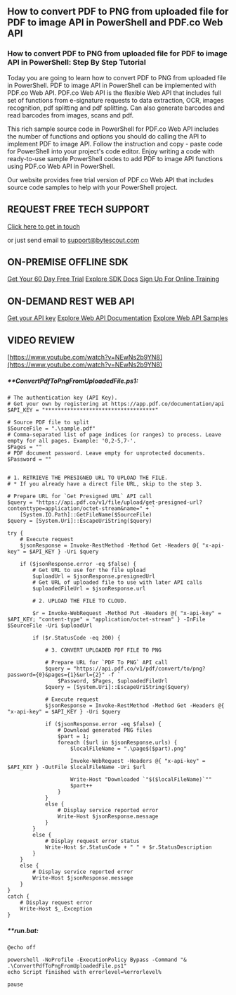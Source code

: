 ## How to convert PDF to PNG from uploaded file for PDF to image API in PowerShell and PDF.co Web API

### How to convert PDF to PNG from uploaded file for PDF to image API in PowerShell: Step By Step Tutorial

Today you are going to learn how to convert PDF to PNG from uploaded file in PowerShell. PDF to image API in PowerShell can be implemented with PDF.co Web API. PDF.co Web API is the flexible Web API that includes full set of functions from e-signature requests to data extraction, OCR, images recognition, pdf splitting and pdf splitting. Can also generate barcodes and read barcodes from images, scans and pdf.

This rich sample source code in PowerShell for PDF.co Web API includes the number of functions and options you should do calling the API to implement PDF to image API. Follow the instruction and copy - paste code for PowerShell into your project's code editor. Enjoy writing a code with ready-to-use sample PowerShell codes to add PDF to image API functions using PDF.co Web API in PowerShell.

Our website provides free trial version of PDF.co Web API that includes source code samples to help with your PowerShell project.

## REQUEST FREE TECH SUPPORT

[Click here to get in touch](https://bytescout.zendesk.com/hc/en-us/requests/new?subject=PDF.co%20Web%20API%20Question)

or just send email to [support@bytescout.com](mailto:support@bytescout.com?subject=PDF.co%20Web%20API%20Question) 

## ON-PREMISE OFFLINE SDK 

[Get Your 60 Day Free Trial](https://bytescout.com/download/web-installer?utm_source=github-readme)
[Explore SDK Docs](https://bytescout.com/documentation/index.html?utm_source=github-readme)
[Sign Up For Online Training](https://academy.bytescout.com/)


## ON-DEMAND REST WEB API

[Get your API key](https://pdf.co/documentation/api?utm_source=github-readme)
[Explore Web API Documentation](https://pdf.co/documentation/api?utm_source=github-readme)
[Explore Web API Samples](https://github.com/bytescout/ByteScout-SDK-SourceCode/tree/master/PDF.co%20Web%20API)

## VIDEO REVIEW

[https://www.youtube.com/watch?v=NEwNs2b9YN8](https://www.youtube.com/watch?v=NEwNs2b9YN8)




<!-- code block begin -->

##### ****ConvertPdfToPngFromUploadedFile.ps1:**
    
```
# The authentication key (API Key).
# Get your own by registering at https://app.pdf.co/documentation/api
$API_KEY = "***********************************"

# Source PDF file to split
$SourceFile = ".\sample.pdf"
# Comma-separated list of page indices (or ranges) to process. Leave empty for all pages. Example: '0,2-5,7-'.
$Pages = ""
# PDF document password. Leave empty for unprotected documents.
$Password = ""


# 1. RETRIEVE THE PRESIGNED URL TO UPLOAD THE FILE.
# * If you already have a direct file URL, skip to the step 3.

# Prepare URL for `Get Presigned URL` API call
$query = "https://api.pdf.co/v1/file/upload/get-presigned-url?contenttype=application/octet-stream&name=" + `
    [System.IO.Path]::GetFileName($SourceFile)
$query = [System.Uri]::EscapeUriString($query)

try {
    # Execute request
    $jsonResponse = Invoke-RestMethod -Method Get -Headers @{ "x-api-key" = $API_KEY } -Uri $query
    
    if ($jsonResponse.error -eq $false) {
        # Get URL to use for the file upload
        $uploadUrl = $jsonResponse.presignedUrl
        # Get URL of uploaded file to use with later API calls
        $uploadedFileUrl = $jsonResponse.url

        # 2. UPLOAD THE FILE TO CLOUD.

        $r = Invoke-WebRequest -Method Put -Headers @{ "x-api-key" = $API_KEY; "content-type" = "application/octet-stream" } -InFile $SourceFile -Uri $uploadUrl
        
        if ($r.StatusCode -eq 200) {
            
            # 3. CONVERT UPLOADED PDF FILE TO PNG

            # Prepare URL for `PDF To PNG` API call
            $query = "https://api.pdf.co/v1/pdf/convert/to/png?password={0}&pages={1}&url={2}" -f `
                $Password, $Pages, $uploadedFileUrl
            $query = [System.Uri]::EscapeUriString($query)

            # Execute request
            $jsonResponse = Invoke-RestMethod -Method Get -Headers @{ "x-api-key" = $API_KEY } -Uri $query

            if ($jsonResponse.error -eq $false) {
                # Download generated PNG files
                $part = 1;
                foreach ($url in $jsonResponse.urls) {
                    $localFileName = ".\page$($part).png"

                    Invoke-WebRequest -Headers @{ "x-api-key" = $API_KEY } -OutFile $localFileName -Uri $url

                    Write-Host "Downloaded `"$($localFileName)`""
                    $part++
                }
            }
            else {
                # Display service reported error
                Write-Host $jsonResponse.message
            }
        }
        else {
            # Display request error status
            Write-Host $r.StatusCode + " " + $r.StatusDescription
        }
    }
    else {
        # Display service reported error
        Write-Host $jsonResponse.message
    }
}
catch {
    # Display request error
    Write-Host $_.Exception
}

```

<!-- code block end -->    

<!-- code block begin -->

##### ****run.bat:**
    
```
@echo off

powershell -NoProfile -ExecutionPolicy Bypass -Command "& .\ConvertPdfToPngFromUploadedFile.ps1"
echo Script finished with errorlevel=%errorlevel%

pause
```

<!-- code block end -->